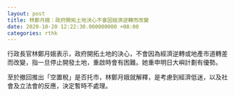 ```yaml
---
layout: post
title: 林鄭月娥：政府開拓土地決心不會因經濟逆轉而改變
date: 2020-10-20 12:22:30.000000000 +08:00
categories: rthk
---
```


行政長官林鄭月娥表示，政府開拓土地的決心，不會因為經濟逆轉或地產市道轉差而改變，指一旦停止開發土地，重啟時會有困難。她重申明日大嶼計劃有優勢。

至於撤回推出「空置稅」是否托市，林鄭月娥就解釋，是考慮到經濟低迷，以及社會及立法會的反應，決定暫時不處理。
